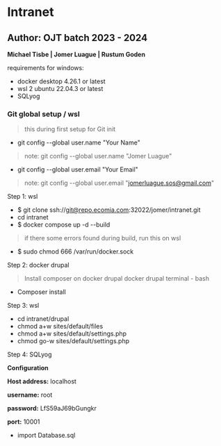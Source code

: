 # Intranet
## Author: OJT batch 2023 - 2024
**Michael Tisbe | Jomer Luague | Rustum Goden**

requirements for windows:
- docker desktop 4.26.1 or latest
- wsl 2 ubuntu 22.04.3 or latest
- SQLyog

### Git global setup / wsl
> this during first setup for Git init
- git config --global user.name "Your Name"  
> note: git config --global user.name "Jomer Luague"
- git config --global user.email "Your Email"  
> note: git config --global user.email "jomerluague.sos@gmail.com"

Step 1: wsl
- $ git clone ssh://git@repo.ecomia.com:32022/jomer/intranet.git
- cd intranet
- $ docker compose up -d --build
> if there some errors found during build, run this on wsl
- $ sudo chmod 666 /var/run/docker.sock

Step 2: docker drupal
> Install composer on docker drupal
> docker drupal terminal - bash
- Composer install

Step 3: wsl
- cd intranet/drupal
- chmod a+w sites/default/files
- chmod a+w sites/default/settings.php
- chmod go-w sites/default/settings.php

Step 4: SQLyog

**Configuration**

**Host address:** localhost

**username:** root

**password:** LfS59aJ69bGungkr

**port:** 10001

- import Database.sql

